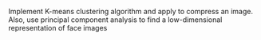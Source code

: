 Implement K-means clustering algorithm and apply to compress an image. Also, use principal component analysis to find a low-dimensional representation of face images
